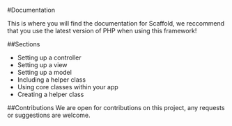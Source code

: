 #Documentation

This is where you will find the documentation for Scaffold, we reccommend that you use the latest version of PHP when using this framework!

##Sections
- Setting up a controller
- Setting up a view
- Setting up a model
- Including a helper class
- Using core classes within your app
- Creating a helper class

##Contributions
We are open for contributions on this project, any requests or suggestions are welcome. 